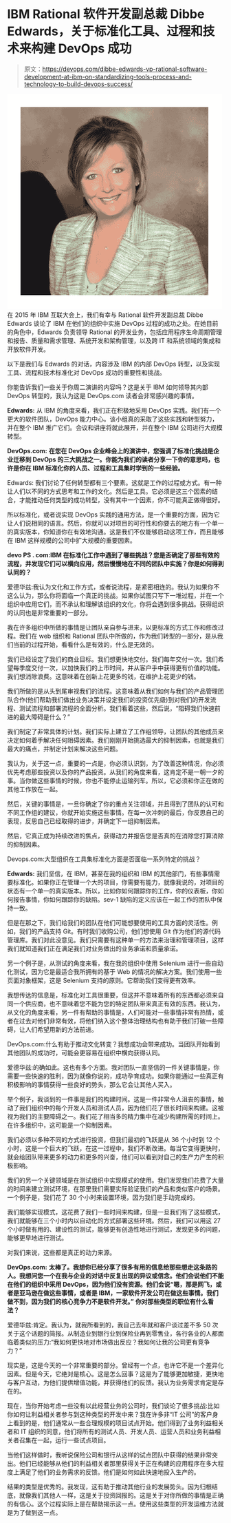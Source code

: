 # IBM Rational 软件开发副总裁 Dibbe Edwards，关于标准化工具、过程和技术来构建 DevOps 成功

> 原文：<https://devops.com/dibbe-edwards-vp-rational-software-development-at-ibm-on-standardizing-tools-process-and-technology-to-build-devops-success/>

[![Dibbe Edwards, VP Rational Software Development at IBM](img/1235ea4bc9ac8198c64fa528a15de6a9.png)](https://devops.com/wp-content/uploads/2015/02/1683cee-2.jpg) 在 2015 年 IBM 互联大会上，我们有幸与 Rational 软件开发副总裁 Dibbe Edwards 谈论了 IBM 在他们的组织中实施 DevOps 过程的成功之处。在她目前的角色中，Edwards 负责领导 Rational 的开发业务，包括应用程序生命周期管理和报告、质量和需求管理、系统开发和架构管理，以及跨 IT 和系统领域的集成和开放软件开发。

以下是我们与 Edwards 的对话，内容涉及 IBM 的内部 DevOps 转型，以及实现工具、流程和技术标准化对 DevOps 成功的重要性和挑战。

你能告诉我们一些关于你周二演讲的内容吗？这是关于 IBM 如何领导其内部 DevOps 转型的，我认为这是 DevOps.com 读者会非常感兴趣的事情。

**Edwards:** 从 IBM 的角度来看，我们正在积极地采用 DevOps 实践。我们有一个更大的软件团队，DevOps 能力中心。该小组真的采取了这些实践和转型努力，并在整个 IBM 推广它们。会议和讲座将就此展开，并在整个 IBM 公司进行大规模转型。

**DevOps.com:** **在您在 DevOps 企业峰会上的演讲中，您强调了标准化挑战是企业迁移到 DevOps 的三大挑战之一。你能为我们的读者分享一下你的意思吗，也许是你在 IBM 标准化你的人员、过程和工具集时学到的一些经验。**

Edwards: 我们讨论了任何转型都有三个要素。这就是工作的过程或方式。有一种让人们以不同的方式思考和工作的文化。然后是工具。它必须是这三个因素的结合，才能推动任何类型的成功转型，没有其中一个因素，你不可能真正做得很好。

所以标准化，或者说实现 DevOps 实践的通用方法，是一个重要的方面，因为它让人们说相同的语言。然后，你就可以对项目的可行性和你要去的地方有一个单一的真实版本，你知道你在有效地沟通。这是我们不仅能够启动这项工作，而且能够在 IBM 这样规模的公司中扩大规模的重要因素。

**devo PS . com:IBM 在标准化工作中遇到了哪些挑战？您是否确定了那些有效的流程，并发现它们可以横向应用，然后慢慢地在不同的团队中实施？你是如何得到认同的？**

爱德华兹:我认为文化和工作方式，或者说流程，是紧密相连的。我认为如果你不这么认为，那么你将面临一个真正的挑战。如果你试图只写下一堆过程，并在一个组织中应用它们，而不承认和理解该组织的文化，你将会遇到很多挑战。获得组织的认同也是非常重要的一部分。

我在许多组织中所做的事情是让团队亲自参与进来，以更标准的方式工作和修改过程。我们在 web 组织和 Rational 团队中所做的，作为我们转型的一部分，是从我们当前的过程开始，看看什么是有效的，什么是无效的。

我们已经设定了我们的商业目标。我们想更快地交付。我们每年交付一次。我们希望每季度交付一次，以加快我们的上市时间，并从客户手中获得更有价值的功能。我们想消除浪费。这意味着在创新上花更多的钱，在维护上花更少的钱。

我们所做的是从头到尾审视我们的流程。这意味着从我们如何与我们的产品管理团队合作(他们帮助我们做出业务决策并设定我们的投资优先级)到对我们的开发流程、测试流程和部署流程的全面分析。我们看着这些，然后说，“阻碍我们快速前进的最大障碍是什么？”

我们制定了非常具体的计划。我们实际上建立了工作组领导，让团队的其他成员来决定如何着手解决任何阻碍因素。我们刚刚开始挑选最大的抑制因素，也就是我们最大的痛点，并制定计划来解决这些问题。

我认为，关于这一点，重要的一点是，你必须认识到，为了改善这种情况，你必须优先考虑那些投资以及你的产品投资。从我们的角度来看，这肯定不是一朝一夕的事。当你做这些事情的时候，你也不能停止运输列车。所以，它必须和你正在做的其他工作放在一起。

然后，关键的事情是，一旦你确定了你的重点关注领域，并且得到了团队的认可和不同工作组的建议，你就开始实施这些事情。在每一次冲刺的最后，你反思自己的表现，反思自己已经取得的进步，并确定下一组抑制因素。

然后，它真正成为持续改进的焦点，获得动力并报告您是否真的在消除您打算消除的抑制因素。

Devops.com:大型组织在工具集标准化方面是否面临一系列特定的挑战？

**Edwards:** 我们坚信，在 IBM，甚至在我的组织和 IBM 的其他部门，有些事情需要标准化。如果你正在管理一个大的项目，你需要有能力，就像我说的，对项目的状态有一个单一的真实版本。所以，比如你如何跟踪你的工作，你的仪表板，你如何报告事情，你如何跟踪你的缺陷。sev-1 缺陷的定义应该在一起工作的团队中保持一致。

但是在那之下，我们给我们的团队在他们可能想要使用的工具方面的灵活性。例如，我们的产品支持 Git。有时我们收购公司，他们想使用 Git 作为他们的源代码管理库。我们对此没意见。我们只需要有这种单一的方法来治理和管理项目，这样我们就知道我们正在满足我们对业务做出的业务承诺和质量承诺。

另一个例子是，从测试的角度来看，我在我的组织中使用 Selenium 进行一些自动化测试，因为它是最适合我所拥有的基于 Web 的情况的解决方案。我们使用一些页面对象框架，这是 Selenium 支持的原则。它帮助我们变得更有效率。

我想传达的信息是，标准化对工具很重要，但这并不意味着所有的东西都必须来自同一个供应商，也不意味着您不能为您的特定团队带来真正有效的东西。我认为，从文化的角度来看，另一件有帮助的事情是，人们可能对一些事情非常有热情，或者在过去对他们非常有效，将他们纳入这个整体治理结构也有助于我们打破一些障碍，让人们希望用新的方法前进。

DevOps.com:什么有助于推动文化转变？我想成功会带来成功。当团队开始看到其他团队的成功时，可能会更容易在组织中横向获得认同。

爱德华兹:的确如此。这也有多个方面。我对团队一直坚信的一件关键事情是，你需要一些快速的胜利，因为就像你说的，成功孕育成功。如果你能通过一些真正有积极影响的事情获得一些良好的势头，那么它会让其他人买入。

举个例子，我谈到的一件事是我们的构建时间。这是一件非常令人沮丧的事情，触动了我们组织中的每个开发人员和测试人员，因为他们花了很长时间来构建。这被视为我们的主要障碍之一。我们花了相当多的精力集中在减少构建所需的时间上。在许多组织中，这可能是一个抑制因素。

我们必须以多种不同的方式进行投资，但我们最初的飞跃是从 36 个小时到 12 个小时，这是一个巨大的飞跃，在这一过程中，我们不断改进。每当它变得更快时，就会给团队带来更多的动力和更多的兴奋，他们可以看到对自己的生产力产生的积极影响。

我们的另一个关键领域是在测试组织中实现模式的使用。我们发现我们花费了大量的时间来建立测试环境，在那里我们需要实际验证我们的产品和类似客户的场景。一个例子是，我们花了 30 个小时来设置环境，因为我们是手动完成的。

我们能够实现模式，这花费了我们一些时间来构建，但是一旦我们有了这些模式，我们就能够在三个小时内以自动化的方式部署这些环境。然后，我们可以用这 27 个小时做有用的、建设性的测试，能够更有创造性地进行测试，发现更多的问题，能够更早地进行测试。

对我们来说，这些都是真正的动力来源。

**DevOps.com:** **太棒了。我想你已经分享了很多有用的信息给那些想走这条路的人。我想问您一个在我与企业的对话中反复出现的异议或信念。他们会说他们不能在他们的组织中采用 DevOps，因为他们没有资源。他们会说“嗯，那是网飞，或者是亚马逊在做这些事情，或者是 IBM，一家软件开发公司在做这些事情。我们做不到，因为我们的核心竞争力不是软件开发。”** **你对那些类型的职位有什么看法？**

爱德华兹:肯定。我认为，就我所看到的，我自己去年就和客户谈过差不多 50 次关于这个话题的简报。从制造业到银行业到保险业再到零售业，各行各业的人都面临着类似的压力:“我如何更快地对市场做出反应？我如何让我的公司更有竞争力？”

现实是，这是今天的一个非常重要的部分。曾经有一个点，也许它不是一个差异化因素。但是今天，它绝对是核心。这是怎么回事？这是为了能够更加敏捷，更快地与客户互动，为他们提供增值功能，并获得他们的反馈。我认为业务需求肯定是存在的。

现在，当你开始考虑一些没有以此经营业务的公司时，我们谈论了很多挑战:比如你如何让利益相关者参与到这种类型的开发中来？我在许多非“IT 公司”的客户身上看到的是，他们通常从一些合理规模的项目试点开始。他们得到了业务利益相关者和 IT 组织的同意，他们将所有的测试人员、开发人员、运营人员和业务利益相关者召集在一起，运行一些试点项目。

当他们这样做时，我听说保险公司和银行从这样的试点团队中获得的结果非常突出。他们已经能够从他们的利益相关者那里获得关于正在构建的应用程序在多大程度上满足了他们的业务需求的反馈。他们是如何如此快速地投入生产的。

结果的类型是优秀的。我发现，这有助于推动其他行业的发展势头。因为归根结底，就像我们其他人一样，这是关于投资回报的。这是关于对你所做的事情是正确的有信心。这个过程实际上是在帮助揭示这一点。使用这些类型的开发运维方法就是为了做到这一点。